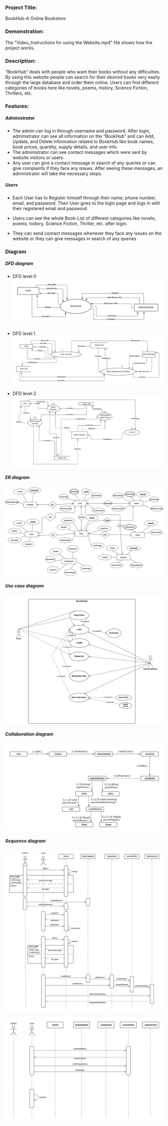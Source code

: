 ### Project Title:
BookHub-A Online Bookstore

### Demonstration:
The "Video_Instructions for using the Website.mp4" file shows how the project works.

### Description:
“BookHub” deals with people who want their books without any difficulties. By using this website people can search for their desired books very easily through the large database and order them online. Users can find different categories of books here like novels, poems, history, Science Fiction, Thrillers, etc. 

### Features:
##### Administrator
* The admin can log in through username and password. After login, administrator can see all information on the “BookHub” and can Add, Update, and Delete information related to BookHub like book names, book prices, quantity, supply details, and user info. 
* The administrator can see contact messages which were sent by website visitors or users. 
* Any user can give a contact message in search of any queries or can give complaints if they face any issues. After seeing these messages, an administrator will take the necessary steps.

##### Users
* Each User has to Register himself through their name, phone number, email, and password. Then User goes to the login page and logs in with their registered email and password. 

* Users can see the whole Book-List of different categories like novels, poems, history, Science Fiction, Thriller, etc. after login. 

* They can send contact messages whenever they face any issues on the website or they can give messages in search of any queries

### Diagram
##### DFD diagram
* DFD level 0
![Diagram1](Diagram/Dfdlevel0.png) 

* DFD level 1
![Diagram2](Diagram/DFDlevel1.png) 

* DFD level 2
![Diagram3](Diagram/DFDlevel2.png) 


##### ER diagram
![Diagram4](Diagram/ERdiagram.png) 

##### Use case diagram
![Diagram5](Diagram/Usecasediagram.png) 

##### Collaboration diagram
![Diagram6](Diagram/collaborationDiagram.png) 

##### Sequence diagram
![Diagram7](Diagram/sequencediagram.png) 

![Diagram78](Diagram/sequencediagram(remained).png)

